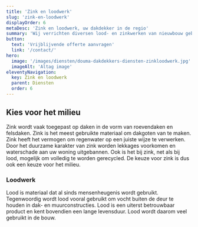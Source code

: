 ```yaml
---
title: 'Zink en loodwerk'
slug: 'zink-en-loodwerk'
displayOrder: 6
metaDesc: 'Zink en loodwerk, uw dakdekker in de regio'
summary: 'Wij verrichten diversen lood- en zinkwerken van nieuwbouw gebouwen tot en met monumentale gebouwen. Deze werkzaamheden worden geheel volgens de norm uitgevoerd. Om deze kunde te behouden doen wij de nodige bijscholing en ervaring op.'
button:
  text: 'Vrijblijvende offerte aanvragen'
  link: '/contact/'
hero:
  image: '/images/diensten/douma-dakdekkers-diensten-zinkloodwerk.jpg'
  imageAlt: 'Altag image'
eleventyNavigation:
  key: Zink en loodwerk
  parent: Diensten
  order: 6
---
```


<h2 class="text-gray"><span class="text-green">Kies</span> voor het <span class="text-green">milieu</span></h2>

<p class="text-gray">Zink wordt vaak toegepast op daken in de vorm van roevendaken en felsdaken. Zink is het meest gebruikte materiaal om dakgoten van te maken. Zink heeft het vermogen om regenwater op een juiste wijze te verwerken. Door het duurzame karakter van zink worden lekkages voorkomen en waterschade aan uw woning uitgebannen. Ook is het bij zink, net als bij lood, mogelijk om volledig te worden gerecycled. De keuze voor zink is dus ook een keuze voor het milieu.</p>

<h3 class="mt-8 text-gray">Loodwerk</h3>

<p class="text-gray">Lood is materiaal dat al sinds mensenheugenis wordt gebruikt. Tegenwoordig wordt lood vooral gebruikt om vocht buiten de deur te houden in dak- en muurconstructies. Lood is een uiterst betrouwbaar product en kent bovendien een lange levensduur. Lood wordt daarom veel gebruikt in de bouw.</p>